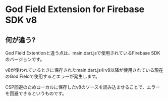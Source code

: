 # God Field Extension for Firebase SDK v8
## 何が違う?
God Field Extentionと違う点は、main.dart.jsで使用されているFirebase SDKのバージョンです。

v8が使われているときに保存されたmain.dart.jsをv9以降が使用されている現在のGod Fieldで使用するとエラーが発生します。

CSP回避のためローカルに保存したv8のソースを読み込ませることで、エラーを回避できるというものです。
